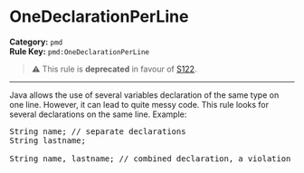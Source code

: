 # OneDeclarationPerLine
**Category:** `pmd`<br/>
**Rule Key:** `pmd:OneDeclarationPerLine`<br/>
> :warning: This rule is **deprecated** in favour of [S122](https://rules.sonarsource.com/java/RSPEC-122).

-----

Java allows the use of several variables declaration of the same type on one line. However, it
can lead to quite messy code. This rule looks for several declarations on the same line. Example:
<pre>
String name; // separate declarations
String lastname;

String name, lastname; // combined declaration, a violation
</pre>
